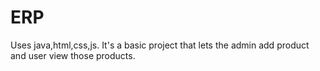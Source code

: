 # ERP
Uses java,html,css,js.
It's a basic project that lets the admin add product and user view those products.

